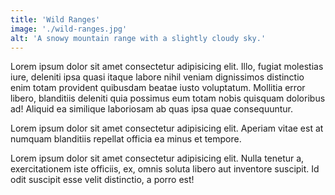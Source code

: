 ```yaml
---
title: 'Wild Ranges'
image: './wild-ranges.jpg'
alt: 'A snowy mountain range with a slightly cloudy sky.'
---
```


Lorem ipsum dolor sit amet consectetur adipisicing elit. Illo, fugiat molestias iure, deleniti ipsa quasi itaque labore nihil veniam dignissimos distinctio enim totam provident quibusdam beatae iusto voluptatum. Mollitia error libero, blanditiis deleniti quia possimus eum totam nobis quisquam doloribus ad! Aliquid ea similique laboriosam ab quas ipsa quae consequuntur.

Lorem ipsum dolor sit amet consectetur adipisicing elit. Aperiam vitae est at numquam blanditiis repellat officia ea minus et tempore.

Lorem ipsum dolor sit amet consectetur adipisicing elit. Nulla tenetur a, exercitationem iste officiis, ex, omnis soluta libero aut inventore suscipit. Id odit suscipit esse velit distinctio, a porro est!